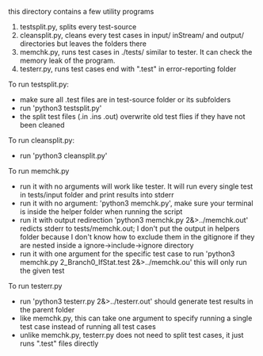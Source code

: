 this directory contains a few utility programs
1. testsplit.py, splits every test-source
2. cleansplit.py, cleans every test cases in input/ inStream/ and output/ directories but leaves the folders there
3. memchk.py, runs test cases in ./tests/ similar to tester. It can check the memory leak of the program.
4. testerr.py, runs test cases end with ".test" in error-reporting folder

To run testsplit.py:
- make sure all .test files are in test-source folder or its subfolders
- run 'python3 testsplit.py'
- the split test files (.in .ins .out) overwrite old test flies if they have not been cleaned

To run cleansplit.py:
- run 'python3 cleansplit.py'

To run memchk.py
- run it with no arguments will work like tester. It will run every single test in tests/input folder and print results into stderr
- run it with no argument: 'python3 memchk.py', make sure your terminal is inside the helper folder when running the script
- run it with output redirection 'python3 memchk.py 2&>../memchk.out' redicts stderr to tests/memchk.out; I don't put the output in helpers folder because I don't know how to exclude them in the gitignore if they are nested inside a ignore->include->ignore directory
- run it with one argument for the specific test case to run 'python3 memchk.py 2_Branch0_IfStat.test 2&>../memchk.ou' this will only run the given test

To run testerr.py
- run 'python3 testerr.py 2&>../testerr.out' should generate test results in the parent folder
- like memchk.py, this can take one argument to specify running a single test case instead of running all test cases
- unlike memchk.py, testerr.py does not need to split test cases, it just runs ".test" files directly